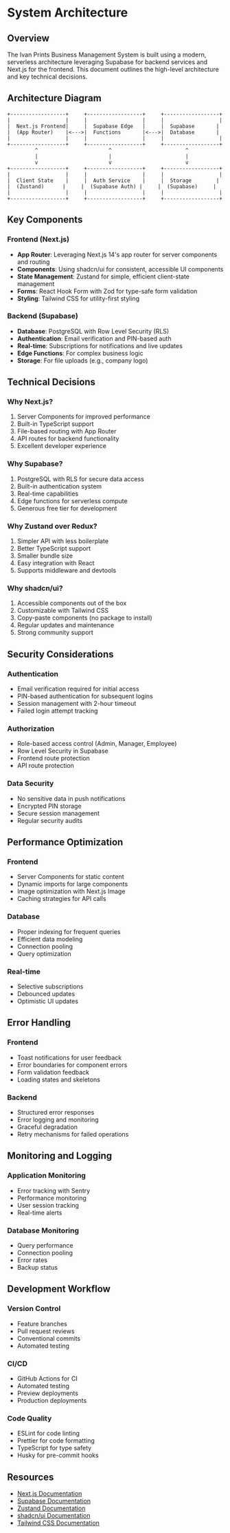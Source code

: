 # System Architecture

## Overview
The Ivan Prints Business Management System is built using a modern, serverless architecture leveraging Supabase for backend services and Next.js for the frontend. This document outlines the high-level architecture and key technical decisions.

## Architecture Diagram
```
+------------------+     +------------------+     +------------------+
|                  |     |                  |     |                  |
|  Next.js Frontend|     |  Supabase Edge   |     |  Supabase       |
|  (App Router)    |<--->|  Functions       |<--->|  Database       |
|                  |     |                  |     |                  |
+------------------+     +------------------+     +------------------+
         ^                       ^                        ^
         |                       |                        |
         v                       v                        v
+------------------+     +------------------+     +------------------+
|                  |     |                  |     |                  |
|  Client State    |     |  Auth Service    |     |  Storage        |
|  (Zustand)      |     |  (Supabase Auth) |     |  (Supabase)     |
|                  |     |                  |     |                  |
+------------------+     +------------------+     +------------------+
```

## Key Components

### Frontend (Next.js)
- **App Router**: Leveraging Next.js 14's app router for server components and routing
- **Components**: Using shadcn/ui for consistent, accessible UI components
- **State Management**: Zustand for simple, efficient client-state management
- **Forms**: React Hook Form with Zod for type-safe form validation
- **Styling**: Tailwind CSS for utility-first styling

### Backend (Supabase)
- **Database**: PostgreSQL with Row Level Security (RLS)
- **Authentication**: Email verification and PIN-based auth
- **Real-time**: Subscriptions for notifications and live updates
- **Edge Functions**: For complex business logic
- **Storage**: For file uploads (e.g., company logo)

## Technical Decisions

### Why Next.js?
1. Server Components for improved performance
2. Built-in TypeScript support
3. File-based routing with App Router
4. API routes for backend functionality
5. Excellent developer experience

### Why Supabase?
1. PostgreSQL with RLS for secure data access
2. Built-in authentication system
3. Real-time capabilities
4. Edge functions for serverless compute
5. Generous free tier for development

### Why Zustand over Redux?
1. Simpler API with less boilerplate
2. Better TypeScript support
3. Smaller bundle size
4. Easy integration with React
5. Supports middleware and devtools

### Why shadcn/ui?
1. Accessible components out of the box
2. Customizable with Tailwind CSS
3. Copy-paste components (no package to install)
4. Regular updates and maintenance
5. Strong community support

## Security Considerations

### Authentication
- Email verification required for initial access
- PIN-based authentication for subsequent logins
- Session management with 2-hour timeout
- Failed login attempt tracking

### Authorization
- Role-based access control (Admin, Manager, Employee)
- Row Level Security in Supabase
- Frontend route protection
- API route protection

### Data Security
- No sensitive data in push notifications
- Encrypted PIN storage
- Secure session management
- Regular security audits

## Performance Optimization

### Frontend
- Server Components for static content
- Dynamic imports for large components
- Image optimization with Next.js Image
- Caching strategies for API calls

### Database
- Proper indexing for frequent queries
- Efficient data modeling
- Connection pooling
- Query optimization

### Real-time
- Selective subscriptions
- Debounced updates
- Optimistic UI updates

## Error Handling

### Frontend
- Toast notifications for user feedback
- Error boundaries for component errors
- Form validation feedback
- Loading states and skeletons

### Backend
- Structured error responses
- Error logging and monitoring
- Graceful degradation
- Retry mechanisms for failed operations

## Monitoring and Logging

### Application Monitoring
- Error tracking with Sentry
- Performance monitoring
- User session tracking
- Real-time alerts

### Database Monitoring
- Query performance
- Connection pooling
- Error rates
- Backup status

## Development Workflow

### Version Control
- Feature branches
- Pull request reviews
- Conventional commits
- Automated testing

### CI/CD
- GitHub Actions for CI
- Automated testing
- Preview deployments
- Production deployments

### Code Quality
- ESLint for code linting
- Prettier for code formatting
- TypeScript for type safety
- Husky for pre-commit hooks



## Resources
- [Next.js Documentation](https://nextjs.org/docs)
- [Supabase Documentation](https://supabase.io/docs)
- [Zustand Documentation](https://github.com/pmndrs/zustand)
- [shadcn/ui Documentation](https://ui.shadcn.com)
- [Tailwind CSS Documentation](https://tailwindcss.com/docs) 